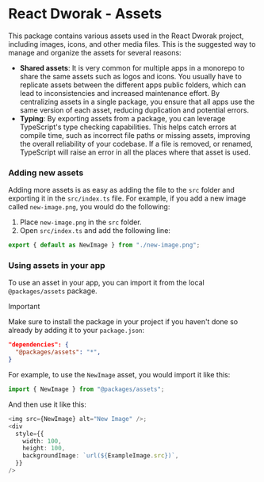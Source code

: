 # React Dworak - Assets

This package contains various assets used in the React Dworak project, including images, icons, and other media files.
This is the suggested way to manage and organize the assets for several reasons:

- **Shared assets**: It is very common for multiple apps in a monorepo to share the same assets such as logos and icons. You usually have to replicate assets between the different apps public folders, which can lead to inconsistencies and increased maintenance effort. By centralizing assets in a single package, you ensure that all apps use the same version of each asset, reducing duplication and potential errors.
- **Typing**: By exporting assets from a package, you can leverage TypeScript's type checking capabilities. This helps catch errors at compile time, such as incorrect file paths or missing assets, improving the overall reliability of your codebase. If a file is removed, or renamed, TypeScript will raise an error in all the places where that asset is used.

### Adding new assets

Adding more assets is as easy as adding the file to the `src` folder and exporting it in the `src/index.ts` file. For example, if you add a new image called `new-image.png`, you would do the following:

1. Place `new-image.png` in the `src` folder.
2. Open `src/index.ts` and add the following line:

```typescript
export { default as NewImage } from "./new-image.png";
```

### Using assets in your app

To use an asset in your app, you can import it from the local `@packages/assets` package.

> [!IMPORTANT]  
> Make sure to install the package in your project if you haven't done so already by adding it to your `package.json`:

```json
"dependencies": {
  "@packages/assets": "*",
}
```

For example, to use the `NewImage` asset, you would import it like this:

```typescript
import { NewImage } from "@packages/assets";
```

And then use it like this:

```typescript
<img src={NewImage} alt="New Image" />;
<div
  style={{
    width: 100,
    height: 100,
    backgroundImage: `url(${ExampleImage.src})`,
  }}
/>
```
